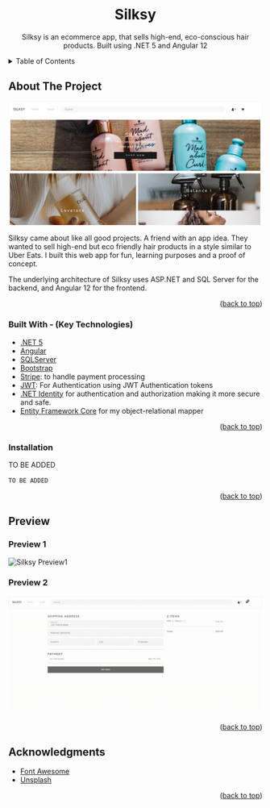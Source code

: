 
<div id="top"></div>


<!-- PROJECT LOGO -->
<br />
<div align="center">

  <h1 align="center">Silksy</h1>

  <p align="center">
   Silksy is an ecommerce app, that sells high-end, eco-conscious hair products. Built using .NET 5 and Angular 12
   
  </p>
</div>



<!-- TABLE OF CONTENTS -->
<details>
  <summary>Table of Contents</summary>
  <ol>
    <li>
      <a href="#about-the-project">About The Project</a>
      <ul>
        <li><a href="#built-with">Built With</a></li>
      </ul>
    </li>
    <li>
      <a href="#getting-started">Getting Started</a>
      <ul>
        <li><a href="#prerequisites">Prerequisites</a></li>
        <li><a href="#installation">Installation</a></li>
      </ul>
    </li>
    <li><a href="#preview">Preview</a></li>
    <li><a href="#contact">Contact</a></li>
    <li><a href="#acknowledgments">Acknowledgments</a></li>
  </ol>
</details>



<!-- ABOUT THE PROJECT -->
## About The Project

![Silksy HomePage](/preview/Homepage.png)

Silksy came about like all good projects. A friend with an app idea. They wanted to sell high-end but eco friendly hair products in a style similar to Uber Eats. 
I built this web app for fun, learning purposes and a proof of concept. 

The underlying architecture of Silksy uses ASP.NET and SQL Server for the backend, and Angular 12 for the frontend. 

<p align="right">(<a href="#top">back to top</a>)</p>

### Built With - (Key Technologies)

* [.NET 5](https://dotnet.microsoft.com/)
* [Angular](https://angular.io/)
* [SQLServer](https://www.microsoft.com/en-gb/sql-server)
* [Bootstrap](https://getbootstrap.com)
* [Stripe](https://stripe.com/en-gb): to handle payment processing
* [JWT](https://jwt.io/): For Authentication using JWT Authentication tokens
* [.NET Identity](https://docs.microsoft.com/en-us/aspnet/core/security/authentication/identity?view=aspnetcore-6.0&tabs=visual-studio) for authentication and authorization making it more secure and safe.
* [Entity Framework Core](https://docs.microsoft.com/en-us/ef/) for my object-relational mapper

<p align="right">(<a href="#top">back to top</a>)</p>

### Installation

TO BE ADDED
   ```sh
  TO BE ADDED
   ```

<p align="right">(<a href="#top">back to top</a>)</p>

<!-- Preview -->
## Preview

### Preview 1
![Silksy Preview1](/preview/Preview1.gif)


### Preview 2
![Silksy Preview2](/preview/Preview2.gif)

<p align="right">(<a href="#top">back to top</a>)</p>

<!-- ACKNOWLEDGMENTS -->
## Acknowledgments

* [Font Awesome](https://fontawesome.com)
* [Unsplash](https://unsplash.com/)


<p align="right">(<a href="#top">back to top</a>)</p>



<!-- MARKDOWN LINKS & IMAGES -->
<!-- https://www.markdownguide.org/basic-syntax/#reference-style-links -->
[contributors-shield]: https://img.shields.io/github/contributors/othneildrew/Best-README-Template.svg?style=for-the-badge
[contributors-url]: https://github.com/othneildrew/Best-README-Template/graphs/contributors
[forks-shield]: https://img.shields.io/github/forks/othneildrew/Best-README-Template.svg?style=for-the-badge
[forks-url]: https://github.com/othneildrew/Best-README-Template/network/members
[stars-shield]: https://img.shields.io/github/stars/othneildrew/Best-README-Template.svg?style=for-the-badge
[stars-url]: https://github.com/othneildrew/Best-README-Template/stargazers
[issues-shield]: https://img.shields.io/github/issues/othneildrew/Best-README-Template.svg?style=for-the-badge
[issues-url]: https://github.com/othneildrew/Best-README-Template/issues
[license-shield]: https://img.shields.io/github/license/othneildrew/Best-README-Template.svg?style=for-the-badge
[license-url]: https://github.com/othneildrew/Best-README-Template/blob/master/LICENSE.txt
[linkedin-shield]: https://img.shields.io/badge/-LinkedIn-black.svg?style=for-the-badge&logo=linkedin&colorB=555
[linkedin-url]: https://www.linkedin.com/in/shaquille-etienne-826b1a121/
[product-screenshot]: images/screenshot.png
